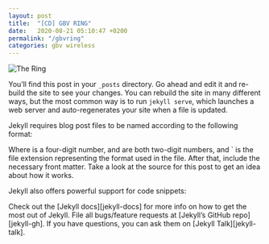 ```yaml
---
layout: post
title:  "[CD] GBV RING"
date:   2020-08-21 05:10:47 +0200
permalink: "/gbvring"
categories: gbv wireless
---
```


![The Ring](/ThinkLynk/assets/gbvring/gbvring.jpg)

You’ll find this post in your `_posts` directory. Go ahead and edit it and re-build the site to see your changes. You can rebuild the site in many different ways, but the most common way is to run `jekyll serve`, which launches a web server and auto-regenerates your site when a file is updated.

Jekyll requires blog post files to be named according to the following format:

Where is a four-digit number,  and are both two-digit numbers, and ` is the file extension representing the format used in the file. After that, include the necessary front matter. Take a look at the source for this post to get an idea about how it works.

Jekyll also offers powerful support for code snippets:


Check out the [Jekyll docs][jekyll-docs] for more info on how to get the most out of Jekyll. File all bugs/feature requests at [Jekyll’s GitHub repo][jekyll-gh]. If you have questions, you can ask them on [Jekyll Talk][jekyll-talk].
